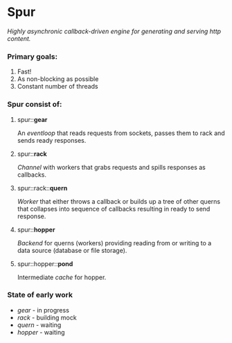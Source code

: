 # Spur

_Highly asynchronic callback-driven engine for generating and serving http content._

### Primary goals:
1. Fast!
2. As non-blocking as possible
3. Constant number of threads

### Spur consist of:
1. spur::**gear**

	An _eventloop_ that reads requests from sockets, passes them to rack and sends ready responses.
    
2. spur::**rack**

	_Channel_ with workers that grabs requests and spills responses as callbacks.

3. spur::rack::**quern**

	_Worker_ that either throws a callback or builds up a tree of other querns that collapses into sequence of callbacks resulting in ready to send response.

4. spur::**hopper**

	_Backend_ for querns (workers) providing reading from or writing to a data source (database or file storage).

5. spur::hopper::**pond**

	Intermediate _cache_ for hopper.

### State of early work

* _gear_ - in progress
* _rack_ - building mock
* _quern_ - waiting
* _hopper_ - waiting
